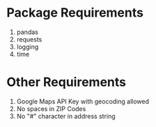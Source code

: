 # Package Requirements
1. pandas
2. requests
3. logging
4. time

# Other Requirements
1. Google Maps API Key with geocoding allowed
2. No spaces in ZIP Codes
3. No "#" character in address string
